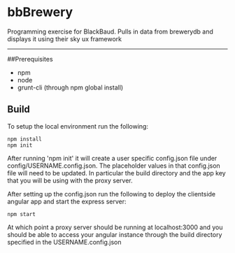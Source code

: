 # bbBrewery
Programming exercise for BlackBaud. Pulls in data from brewerydb and displays it using their sky ux framework

- - -

##Prerequisites

* npm
* node
* grunt-cli (through npm global install)

## Build

To setup the local environment run the following:

```
npm install
npm init
```

After running 'npm init' it will create a user specific config.json file under config/USERNAME.config.json. The placeholder values in that config.json file will need to be updated. In particular the build directory and the app key that you will be using with the proxy server.

After setting up the config.json run the following to deploy the clientside angular app and start the express server:

```
npm start
```

At which point a proxy server should be running at localhost:3000 and you should be able to access your angular instance through the build directory specified in the USERNAME.config.json
